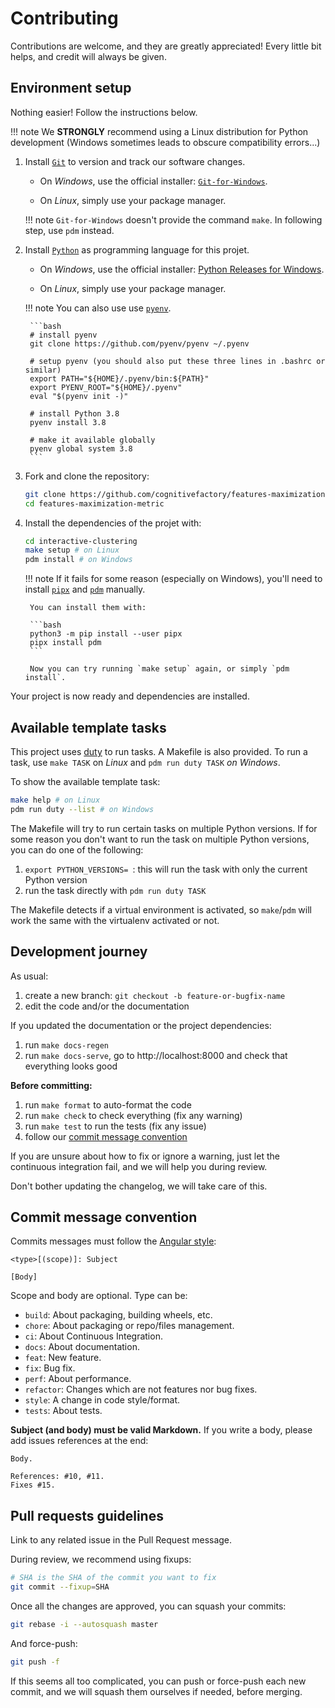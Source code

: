 # Contributing

Contributions are welcome, and they are greatly appreciated!
Every little bit helps, and credit will always be given.

## Environment setup

Nothing easier!
Follow the instructions below.

!!! note
    We **STRONGLY** recommend using a Linux distribution for Python development (Windows sometimes leads to obscure compatibility errors...)


1. Install [`Git`](https://git-scm.com/) to version and track our software changes.

    - On _Windows_, use the official installer: [`Git-for-Windows`](https://git-scm.com/download/win).

    - On _Linux_, simply use your package manager.

    !!! note
        `Git-for-Windows` doesn't provide the command `make`. In following step, use `pdm` instead.


1. Install [`Python`](https://www.python.org/) as programming language for this projet.

    - On _Windows_, use the official installer: [Python Releases for Windows](https://www.python.org/downloads/windows/).

    - On _Linux_, simply use your package manager.

    !!! note
        You can also use use [`pyenv`](https://github.com/pyenv/pyenv).

        ```bash
        # install pyenv
        git clone https://github.com/pyenv/pyenv ~/.pyenv

        # setup pyenv (you should also put these three lines in .bashrc or similar)
        export PATH="${HOME}/.pyenv/bin:${PATH}"
        export PYENV_ROOT="${HOME}/.pyenv"
        eval "$(pyenv init -)"

        # install Python 3.8
        pyenv install 3.8

        # make it available globally
        pyenv global system 3.8
        ```


1. Fork and clone the repository:

    ```bash
    git clone https://github.com/cognitivefactory/features-maximization-metric/
    cd features-maximization-metric
    ```


1. Install the dependencies of the projet with:

    ```bash
    cd interactive-clustering
    make setup # on Linux
    pdm install # on Windows
    ```

    !!! note
        If it fails for some reason (especially on Windows), you'll need to install [`pipx`](https://github.com/pypa/pipx) and [`pdm`](https://github.com/pdm-project/pdm) manually.

        You can install them with:

        ```bash
        python3 -m pip install --user pipx
        pipx install pdm
        ```

        Now you can try running `make setup` again, or simply `pdm install`.

Your project is now ready and dependencies are installed.


## Available template tasks

This project uses [duty](https://github.com/pawamoy/duty) to run tasks.
A Makefile is also provided.
To run a task, use `make TASK` on _Linux_ and `pdm run duty TASK` _on Windows_.

To show the available template task:

```bash
make help # on Linux
pdm run duty --list # on Windows
```

The Makefile will try to run certain tasks on multiple Python versions.
If for some reason you don't want to run the task on multiple Python versions, you can do one of the following:

1. `export PYTHON_VERSIONS= `: this will run the task
   with only the current Python version
2. run the task directly with `pdm run duty TASK`

The Makefile detects if a virtual environment is activated, so `make`/`pdm` will work the same with the virtualenv activated or not.

## Development journey

As usual:

1. create a new branch: `git checkout -b feature-or-bugfix-name`
1. edit the code and/or the documentation

If you updated the documentation or the project dependencies:

1. run `make docs-regen`
1. run `make docs-serve`, go to http://localhost:8000 and check that everything looks good

**Before committing:**

1. run `make format` to auto-format the code
1. run `make check` to check everything (fix any warning)
1. run `make test` to run the tests (fix any issue)
1. follow our [commit message convention](#commit-message-convention)

If you are unsure about how to fix or ignore a warning, just let the continuous integration fail, and we will help you during review.

Don't bother updating the changelog, we will take care of this.

## Commit message convention

Commits messages must follow the [Angular style](https://gist.github.com/stephenparish/9941e89d80e2bc58a153#format-of-the-commit-message):

```
<type>[(scope)]: Subject

[Body]
```

Scope and body are optional. Type can be:

- `build`: About packaging, building wheels, etc.
- `chore`: About packaging or repo/files management.
- `ci`: About Continuous Integration.
- `docs`: About documentation.
- `feat`: New feature.
- `fix`: Bug fix.
- `perf`: About performance.
- `refactor`: Changes which are not features nor bug fixes.
- `style`: A change in code style/format.
- `tests`: About tests.

**Subject (and body) must be valid Markdown.**
If you write a body, please add issues references at the end:

```
Body.

References: #10, #11.
Fixes #15.
```

## Pull requests guidelines

Link to any related issue in the Pull Request message.

During review, we recommend using fixups:

```bash
# SHA is the SHA of the commit you want to fix
git commit --fixup=SHA
```

Once all the changes are approved, you can squash your commits:

```bash
git rebase -i --autosquash master
```

And force-push:

```bash
git push -f
```

If this seems all too complicated, you can push or force-push each new commit, and we will squash them ourselves if needed, before merging.
